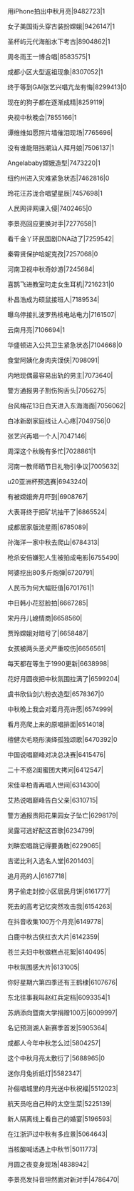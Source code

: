 用iPhone拍出中秋月亮|9482723|1

女子美国街头穿古装扮嫦娥|9426147|1

圣杯屿元代海船水下考古|8904862|1

周冬雨王一博合唱|8583575|1

成都小区大型返祖现象|8307052|1

终于等到GAI张艺兴唱亢龙有悔|8299413|0

现在的狗子都在逐渐成精|8259119|

央视中秋晚会|7855166|1

谭维维如愿照片墙催泪现场|7765696|

没有谁能阻挡潮汕人拜月娘|7506137|1

Angelababy嫦娥造型|7473220|1

纽约州进入灾难紧急状态|7462816|0

玲花汪苏泷合唱望星辰|7457698|1

人民网评网课入侵|7402465|0

李景亮回应更换对手|7277658|1

看千金丫环民国剧DNA动了|7259542|

秦霄贤保护哈妮克孜|7257068|0

河南卫视中秋奇妙游|7245684|

喜鹊飞进教室叼走女生耳机|7216231|0

朴昌浩成为硕鼠接班人|7189534|

曝乌停接扎波罗热核电站电力|7161507|

云南月亮|7106694|1

华盛顿进入公共卫生紧急状态|7104668|0

食堂阿姨化身肉夹馍侠|7098091|

内地现偶最容易出轨的男主|7073640|

警方通报男子割伤狗舌头|7056275|

台风梅花13日白天进入东海海面|7056062|

白冰新剧家庭线让人心疼|7049756|0

张艺兴再唱一个人|7047146|

周深这个秋晚有多忙|7028861|1

河南一教师晒节日礼物引争议|7005632|

u20亚洲杯预选赛|6943240|

有被嫦娥奔月吓到|6908767|

大表哥终于把矿坑抽干了|6865524|

成都居家版流星雨|6785089|

孙海洋一家中秋去爬山|6784313|

枪杀安倍嫌犯人生被拍成电影|6755490|

阿婆挖出80多斤炮弹|6720791|

人民币为何大幅贬值|6701761|1

中日韩小花怼脸拍|6667285|

宋丹丹儿媳情商|6658560|

贾玲嫦娥对暗号了|6658487|

女孩被两头恶犬严重咬伤|6656561|

每天都在等生于1990更新|6638998|

花好月圆夜把中秋氛围拉满了|6599204|

虞书欣仙剑六粉衣造型|6578367|0

中秋晚上我会对着月亮许愿|6574999|

看月亮爬上来的原唱排面|6514018|

檀健次毛晓彤演绎孤独颂歌|6470392|0

中国说唱巅峰对决总决赛|6415476|

二十不惑2闺蜜团大拷问|6412547|

宋佳辛柏青再唱人世间|6314300|

艾热说唱巅峰告白父亲|6310715|

警方通报贵阳花果园女子坠亡|6298179|

吴露可逃好配这首歌|6234799|

刘畊宏唱跳记得要勇敢|6229065|

吉诺比利入选名人堂|6201403|

追月亮的人|6167718|

男子偷走封控小区居民月饼|6161777|

死去的高考记忆突然攻击我|6154263|

在抖音收集100万个月亮|6149778|

白鹿中秋古侠红衣大片|6142359|

苍兰夫妇中秋做糕点花絮|6140495|

中秋氛围感大片|6131005|

你好星期六第四季还有王鹤棣|6107676|

东北往事我叫赵红兵定档|6093354|1

苏炳添向暨南大学捐赠100万|6009997|

名记预测湖人新赛季首发|5905364|

成都人今年中秋怎么过|5804257|

这个中秋月亮太敷衍了|5688965|0

迷你月兔折纸灯|5582347|

孙俪唱城里的月光送中秋祝福|5512023|

航天员吃自己种的太空生菜|5225139|

新人隔离线上看自己的婚宴|5196593|

在江浙沪过中秋有多应景|5064643|

当核酸喊话遇上中秋节|5011773|

月圆之夜变身现场|4838942|

李景亮发抖音坦然面对新对手|4786470|

